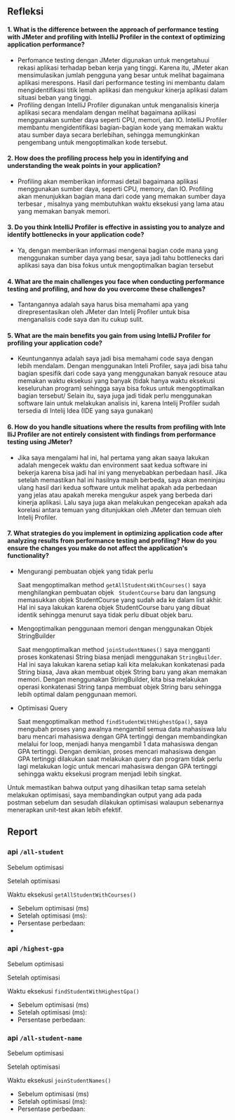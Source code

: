 ## Refleksi

#### 1.  What is the difference between the approach of performance testing with JMeter and profiling with IntelliJ Profiler in the context of optimizing application performance?

- Perfomance testing dengan JMeter digunakan untuk mengetahuui rekasi aplikasi terhadap beban kerja yang tinggi. Karena itu, JMeter akan mensimulasikan jumlah pengguna yang besar untuk melihat bagaimana aplikasi merespons. Hasil dari performance testing ini membantu dalam mengidentifikasi titik lemah aplikasi dan mengukur kinerja aplikasi dalam situasi beban yang tinggi.
- Profiling dengan IntelliJ Profiler digunakan untuk menganalisis kinerja aplikasi secara mendalam dengan melihat bagaimana aplikasi menggunakan sumber daya seperti CPU, memori, dan IO. IntelliJ Profiler membantu mengidentifikasi bagian-bagian kode yang memakan waktu atau sumber daya secara berlebihan, sehingga memungkinkan pengembang untuk mengoptimalkan kode tersebut.


#### 2. How does the profiling process help you in identifying and understanding the weak points in your application?

- Profiling akan memberikan informasi detail bagaimana aplikasi menggunakan sumber daya, seperti CPU, memory, dan IO. Profiling akan menunjukkan bagian mana dari code yang memakan sumber daya terbesar , misalnya yang membutuhkan waktu eksekusi yang lama atau yang memakan banyak memori. 

#### 3. Do you think IntelliJ Profiler is effective in assisting you to analyze and identify bottlenecks in your application code?

- Ya, dengan memberikan informasi mengenai bagian code mana yang menggunakan sumber daya yang besar, saya jadi tahu bottlenecks dari aplikasi saya dan bisa fokus untuk mengoptimalkan bagian tersebut


#### 4. What are the main challenges you face when conducting performance testing and profiling, and how do you overcome these challenges?

- Tantangannya adalah saya harus bisa memahami apa yang direpresentasikan oleh JMeter dan Intelij Profiler untuk bisa menganalisis code saya dan itu cukup sulit.


#### 5. What are the main benefits you gain from using IntelliJ Profiler for profiling your application code?
- Keuntungannya adalah saya jadi bisa memahami code saya dengan lebih mendalam. Dengan menggunakan Inteli Profiler, saya jadi bisa tahu bagian spesifik dari code saya yang menggunakan banyak resouce atau memakan waktu eksekusi yang banyak (tidak hanya waktu eksekusi keseluruhan program) sehingga saya bisa fokus untuk mengoptimalkan bagian tersebut/ Selain itu, saya juga jadi tidak perlu menggunakan software lain untuk melakukan analisis ini, karena Intelij Profiler sudah tersedia di Intelij Idea (IDE yang saya gunakan)

#### 6. How do you handle situations where the results from profiling with Inte	lliJ Profiler are not entirely consistent with findings from performance testing using JMeter?

- Jika saya mengalami hal ini, hal pertama yang akan saaya lakukan adalah mengecek waktu dan environment saat kedua software ini bekerja karena bisa jadi hal ini yang menyebabkan perbedaan hasil. Jika setelah memastikan hal ini hasilnya masih berbeda, saya akan meninjau ulang hasil dari kedua software untuk melihat apakah ada perbedaan yang jelas atau apakah mereka mengukur aspek yang berbeda dari kinerja aplikasi. Lalu saya juga akan melakukan pengecekan apakah ada korelasi antara temuan yang ditunjukkan oleh JMeter dan temuan oleh Intelij Profiler.

#### 7. What strategies do you implement in optimizing application code after analyzing results from performance testing and profiling? How do you ensure the changes you make do not affect the application's functionality?

- Mengurangi pembuatan objek yang tidak perlu

     Saat mengoptimalkan method ``` getAllStudentsWithCourses() ``` saya menghilangkan pembuatan objek ``` StudentCourse``` baru dan langsung memasukkan objek StudentCourse yang sudah ada ke dalam list akhir. Hal ini saya lakukan karena objek StudentCourse baru yang dibuat  identik sehingga menurut saya tidak perlu dibuat objek baru.
- Mengoptimalkan penggunaan memori dengan menggunakan Objek StringBuilder
    
    Saat mengoptimalkan method ```joinStudentNames()``` saya mengganti proses konkatenasi String biasa menjadi menggunakan ```StringBuilder```. Hal ini saya lakukan karena setiap kali kita melakukan konkatenasi pada String biasa, Java akan membuat objek String baru yang akan memakan memori. Dengan menggunakan StringBuilder, kita bisa melakukan operasi konkatenasi String tanpa membuat objek String baru sehingga lebih optimal dalam penggunaan memori.
- Optimisasi Query
  
    Saat mengoptimalkan method ```findStudentWithHighestGpa()```, saya mengubah proses yang awalnya mengambil semua data mahasiswa lalu baru mencari mahasiswa dengan GPA tertinggi dengan membandingkan melalui for loop, menjadi hanya mengambil 1 data mahasiswa dengan GPA tertinggi. Dengan demikian, proses mencari mahasiswa dengan GPA tertinggi dilakukan saat melakukan query dan program tidak perlu lagi melakukan logic untuk mencari mahasiswa dengan GPA tertinggi sehingga waktu eksekusi program menjadi lebih singkat.


Untuk memastikan bahwa output yang dihasilkan tetap sama setelah melakukan optimisasi, saya membandingkan output yang ada pada postman sebelum dan sesudah dilakukan optimisasi walaupun sebenarnya menerapkan unit-test akan lebih efektif.


## Report

### api ```/all-student```

Sebelum optimisasi


Setelah optimisasi

Waktu eksekusi ```getAllStudentWithCourses()```
   
- Sebelum optimisasi (ms)
- Setelah optimisasi (ms):
- Persentase perbedaan: 
- 
### api ```/highest-gpa```

Sebelum optimisasi


Setelah optimisasi

Waktu eksekusi ```findStudentWithHighestGpa()```

- Sebelum optimisasi (ms)
- Setelah optimisasi (ms):
- Persentase perbedaan: 


### api ```/all-student-name```

Sebelum optimisasi


Setelah optimisasi

Waktu eksekusi ```joinStudentNames()```

- Sebelum optimisasi (ms)
- Setelah optimisasi (ms):
- Persentase perbedaan:
    



